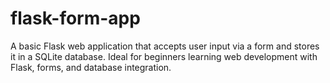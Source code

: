 # flask-form-app
A basic Flask web application that accepts user input via a form and stores it in a SQLite database. Ideal for beginners learning web development with Flask, forms, and database integration.
